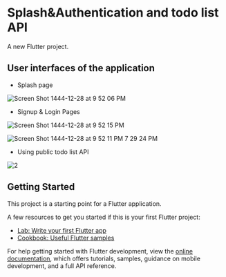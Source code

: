 # Splash&Authentication and todo list API

A new Flutter project.
## User interfaces of the application 

* Splash page

  
![Screen Shot 1444-12-28 at 9 52 06 PM](https://github.com/HanenAljadani/Splash-Authentication-Application/assets/98253428/fd2a1e10-b5c2-4ff5-8e08-9aae547368a6)



* Signup  & Login Pages

![Screen Shot 1444-12-28 at 9 52 15 PM](https://github.com/HanenAljadani/Splash-Authentication-Application/assets/98253428/0d8583c1-7cee-4d49-9437-9e52b1b75b6b)


![Screen Shot 1444-12-28 at 9 52 11 PM 7 29 24 PM](https://github.com/HanenAljadani/Splash-Authentication-Application/assets/98253428/7b29f896-1c43-4e5e-88c5-2372aefea81d)


* Using public todo list API 

![2](https://github.com/HanenAljadani/Splash-Authentication-Application/assets/98253428/87ee6d08-c2b2-4130-887f-51b75dd41a3d)




## Getting Started

This project is a starting point for a Flutter application.

A few resources to get you started if this is your first Flutter project:

- [Lab: Write your first Flutter app](https://docs.flutter.dev/get-started/codelab)
- [Cookbook: Useful Flutter samples](https://docs.flutter.dev/cookbook)

For help getting started with Flutter development, view the
[online documentation](https://docs.flutter.dev/), which offers tutorials,
samples, guidance on mobile development, and a full API reference.
